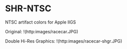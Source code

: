 # SHR-NTSC
NTSC artifact colors for Apple IIGS

Original:
!(http:images/racecar.JPG)

Double Hi-Res Graphics:
!(http:images/racecar-shgr.JPG)
